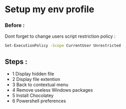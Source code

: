 # Setup my env profile

### Before : 


Dont forget to change users script restriction policy : 


```bash 
Set-ExecutionPolicy -Scope CurrentUser Unrestricted
```

## Steps : 

- 1  Display hidden file
- 2  Display file extention
- 3  Back to contextual menu
- 4  Remove useless Windows packages
- 5  Install Chocolatey 
- 6  Powershell preferences

